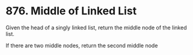 # 876. Middle of Linked List

Given the head of a singly linked list, return the middle node of the linked list.

If there are two middle nodes, return the second middle node